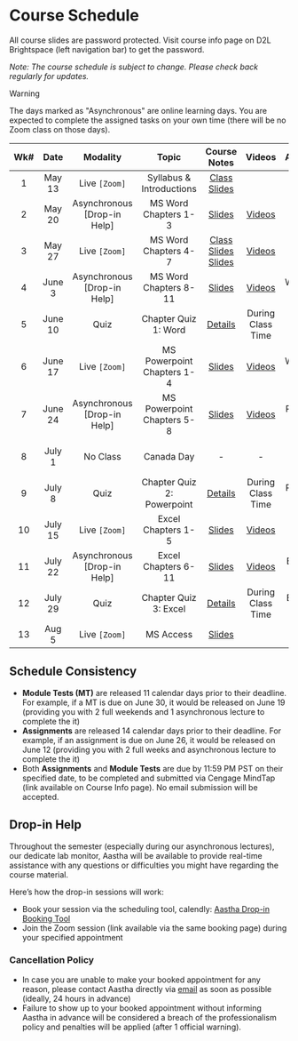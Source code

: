 <!-- markdownlint-disable -->

# Course Schedule

All course slides are password protected. Visit course info page on D2L Brightspace (left navigation bar) to get the password.

*Note: The course schedule is subject to change. Please check back regularly for updates.*

> [!WARNING]
> The days marked as "Asynchronous" are online learning days. You are expected to complete the assigned tasks on your own time (there will be no Zoom class on those days). 


| **Wk#** | **Date** |        **Modality**         |         **Topic**          |                 **Course Notes**                  |                  **Videos**                   |    **Assignments**     |     **Module Test**      |
| :-----: | :------: | :-------------------------: | :------------------------: | :-----------------------------------------------: | :-------------------------------------------: | :--------------------: | :----------------------: |
|    1    |  May 13  |        Live `[Zoom]`        |  Syllabus & Introductions  |    [Class Slides](http://tiny.cc/160-SU25-W1)     |                                               |                        |                          |
|    2    |  May 20  | Asynchronous [Drop-in Help] |    MS Word Chapters 1-3    |  [Slides](http://tiny.cc/CIS110-BUS160-WORD-1-3)  |    [Videos](videos.md#word---chapters-1-3)    |                        |                          |
|    3    |  May 27  |        Live `[Zoom]`        |    MS Word Chapters 4-7    |  [Class Slides](http://tiny.cc/160-SU25-W3) <br> [Slides](http://tiny.cc/CIS110-BUS160-WORD-4-7)  |    [Videos](videos.md#word---chapters-4-7)    |                        |    Word 1-5  (May 26)    |
|    4    |  June 3  | Asynchronous [Drop-in Help] |   MS Word Chapters 8-11    | [Slides](http://tiny.cc/CIS110-BUS160-WORD-8-11)  |   [Videos](videos.md#word---chapters-8-11)    |    Word 1 (June 5)     |                          |
|    5    | June 10  |            Quiz             |    Chapter Quiz 1: Word    |                    [Details](quiz.md)                     |               During Class Time               |                        |   Word 6-11  (June 9)    |
|    6    | June 17  |        Live `[Zoom]`        | MS Powerpoint Chapters 1-4 |  [Slides](http://tiny.cc/CIS110-BUS160-PPT-1-4)   | [Videos](videos.md#powerpoint---chapters-1-3) |    Word 2 (June 19)    |                          |
|    7    | June 24  | Asynchronous [Drop-in Help] | MS Powerpoint Chapters 5-8 |  [Slides](http://tiny.cc/CIS110-BUS160-PPT-5-8)   | [Videos](videos.md#powerpoint---chapters-4-7) | Powerpoint 1 (June 26) | Powerpoint 1-3 (June 23) |
|    8    |  July 1  |          No Class           |         Canada Day         |                         -                         |                       -                       |                        | Powerpoint 4-7 (June 30) |
|    9    |  July 8  |            Quiz             | Chapter Quiz 2: Powerpoint |                    [Details](quiz.md)                    |               During Class Time               | Powerpoint 2 (July 10) |                          |
|   10    | July 15  |        Live `[Zoom]`        |     Excel Chapters 1-5     | [Slides](http://tiny.cc/CIS110-BUS160-EXCEL-1-5)  |   [Videos](videos.md#excel---chapters-1-6)    |                        |   Excel 1-6 (July 14)    |
|   11    | July 22  | Asynchronous [Drop-in Help] |    Excel Chapters 6-11     | [Slides](http://tiny.cc/CIS110-BUS160-EXCEL-6-11) |   [Videos](videos.md#excel---chapters-6-11)   |   Excel 1 (July 24)    |   Excel 7-11 (July 21)   |
|   12    | July 29  |            Quiz             |   Chapter Quiz 3: Excel    |                    [Details](quiz.md)                    |               During Class Time               |   Excel 2 (July 31)    |                          |
|   13    |  Aug 5   |        Live `[Zoom]`        |         MS Access          |   [Slides](http://tiny.cc/CIS110-BUS160-ACCESS)                                                |                                               |                        |      Access (Aug 4)      |


## Schedule Consistency 

- **Module Tests (MT)** are released 11 calendar days prior to their deadline. For example, if a MT is due on June 30, it would be released on June 19 (providing you with 2 full weekends and 1 asynchronous lecture to complete the it)
- **Assignments** are released 14 calendar days prior to their deadline. For example, if an assignment is due on June 26, it would be released on June 12 (providing you with 2 full weeks and asynchronous lecture to complete the it)
- Both **Assignments** and **Module Tests** are due by 11:59 PM PST on their specified date, to be completed and submitted via Cengage MindTap (link available on Course Info page). No email submission will be accepted. 

## Drop-in Help

Throughout the semester (especially during our asynchronous lectures), our dedicate lab monitor, Aastha will be available to provide real-time assistance with any questions or difficulties you might have regarding the course material.

Here’s how the drop-in sessions will work:
- Book your session via the scheduling tool, calendly: [Aastha Drop-in Booking Tool](https://calendly.com/aastha-anand-student/aastha-s-office-hours)
- Join the Zoom session (link available via the same booking page) during your specified appointment 

### Cancellation Policy
- In case you are unable to make your booked appointment for any reason, please contact Aastha directly via [email](mailto:Aastha.Anand@student.ufv.ca) as soon as possible (ideally, 24 hours in advance)
- Failure to show up to your booked appointment without informing Aastha in advance will be considered a breach of the professionalism policy and penalties will be applied (after 1 official warning).
